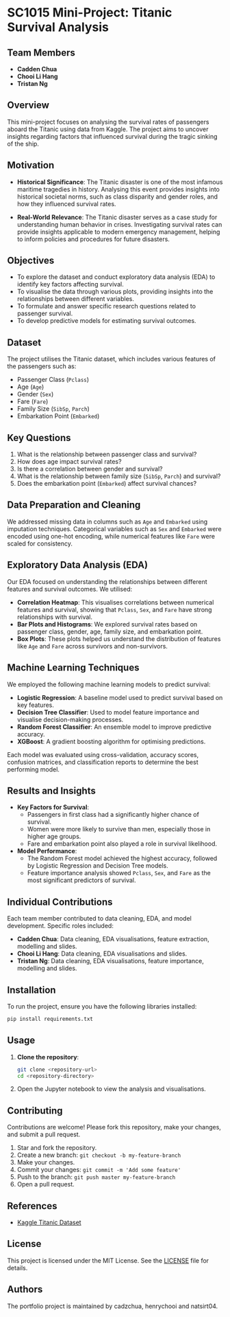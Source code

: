 # SC1015 Mini-Project: Titanic Survival Analysis

## Team Members

- **Cadden Chua**
- **Chooi Li Hang**
- **Tristan Ng**

## Overview

This mini-project focuses on analysing the survival rates of passengers aboard the Titanic using data from Kaggle. The project aims to uncover insights regarding factors that influenced survival during the tragic sinking of the ship.

## Motivation

- **Historical Significance**: The Titanic disaster is one of the most infamous maritime tragedies in history. Analysing this event provides insights into historical societal norms, such as class disparity and gender roles, and how they influenced survival rates.

- **Real-World Relevance**: The Titanic disaster serves as a case study for understanding human behavior in crises. Investigating survival rates can provide insights applicable to modern emergency management, helping to inform policies and procedures for future disasters.

## Objectives

- To explore the dataset and conduct exploratory data analysis (EDA) to identify key factors affecting survival.
- To visualise the data through various plots, providing insights into the relationships between different variables.
- To formulate and answer specific research questions related to passenger survival.
- To develop predictive models for estimating survival outcomes.

## Dataset

The project utilises the Titanic dataset, which includes various features of the passengers such as:

- Passenger Class (`Pclass`)
- Age (`Age`)
- Gender (`Sex`)
- Fare (`Fare`)
- Family Size (`SibSp`, `Parch`)
- Embarkation Point (`Embarked`)

## Key Questions

1. What is the relationship between passenger class and survival?
2. How does age impact survival rates?
3. Is there a correlation between gender and survival?
4. What is the relationship between family size (`SibSp`, `Parch`) and survival?
5. Does the embarkation point (`Embarked`) affect survival chances?

## Data Preparation and Cleaning

We addressed missing data in columns such as `Age` and `Embarked` using imputation techniques. Categorical variables such as `Sex` and `Embarked` were encoded using one-hot encoding, while numerical features like `Fare` were scaled for consistency.

## Exploratory Data Analysis (EDA)

Our EDA focused on understanding the relationships between different features and survival outcomes. We utilised:

- **Correlation Heatmap**: This visualises correlations between numerical features and survival, showing that `Pclass`, `Sex`, and `Fare` have strong relationships with survival.
- **Bar Plots and Histograms**: We explored survival rates based on passenger class, gender, age, family size, and embarkation point.
- **Box Plots**: These plots helped us understand the distribution of features like `Age` and `Fare` across survivors and non-survivors.

## Machine Learning Techniques

We employed the following machine learning models to predict survival:

- **Logistic Regression**: A baseline model used to predict survival based on key features.
- **Decision Tree Classifier**: Used to model feature importance and visualise decision-making processes.
- **Random Forest Classifier**: An ensemble model to improve predictive accuracy.
- **XGBoost**: A gradient boosting algorithm for optimising predictions.

Each model was evaluated using cross-validation, accuracy scores, confusion matrices, and classification reports to determine the best performing model.

## Results and Insights

- **Key Factors for Survival**:
  - Passengers in first class had a significantly higher chance of survival.
  - Women were more likely to survive than men, especially those in higher age groups.
  - Fare and embarkation point also played a role in survival likelihood.
- **Model Performance**:
  - The Random Forest model achieved the highest accuracy, followed by Logistic Regression and Decision Tree models.
  - Feature importance analysis showed `Pclass`, `Sex`, and `Fare` as the most significant predictors of survival.

## Individual Contributions

Each team member contributed to data cleaning, EDA, and model development. Specific roles included:

- **Cadden Chua**: Data cleaning, EDA visualisations, feature extraction, modelling and slides.
- **Chooi Li Hang**: Data cleaning, EDA visualisations and slides.
- **Tristan Ng**: Data cleaning, EDA visualisations, feature importance, modelling and slides.

## Installation

To run the project, ensure you have the following libraries installed:

```bash
pip install requirements.txt
```

## Usage

1. **Clone the repository**:
   ```bash
   git clone <repository-url>
   cd <repository-directory>
   ```
2. Open the Jupyter notebook to view the analysis and visualisations.

## Contributing

Contributions are welcome! Please fork this repository, make your changes, and submit a pull request.

1. Star and fork the repository.
2. Create a new branch: `git checkout -b my-feature-branch`
3. Make your changes.
4. Commit your changes: `git commit -m 'Add some feature'`
5. Push to the branch: `git push master my-feature-branch`
6. Open a pull request.

## References

- [Kaggle Titanic Dataset](https://www.kaggle.com/c/titanic)

## License

This project is licensed under the MIT License. See the [LICENSE](LICENSE) file for details.

## Authors

The portfolio project is maintained by cadzchua, henrychooi and natsirt04.
